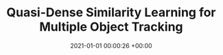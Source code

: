 ---
layout: post
title:  "Quasi-Dense Similarity Learning for Multiple Object Tracking"
date:   2021-01-01 00:00:26 +00:00
image: pubs/2021.QDTrack/qdtrack.png
categories: research
sub_fields: "Others"
# author: ""
authors: "<strong>Jiangmiao Pang</strong>, Linlu Qiu, Xia Li, Haofeng Chen, Qi Li, Trevor Darrell, Fisher Yu"
venue: "Computer Vision and Pattern Recognition (CVPR)"
page: http://vis.xyz/pub/qdtrack
arxiv: https://arxiv.org/abs/2006.06664
# paper: 
code: https://github.com/SysCV/qdtrack
# poster: pubs/2021.K-Net/poster.jpeg
video: https://www.youtube.com/watch?v=BlrHCO9TDvk
# slide: pubs/2021.FCOS3D/FCOS3D.pdf
# zhihu: https://zhuanlan.zhihu.com/p/400191167
bibtex: pubs/2021.QDTrack/bibtex.txt
highlight: Oral Presentation
---